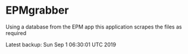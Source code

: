# EPMgrabber
Using a database from the EPM app this application scrapes the files as required


Latest backup: Sun Sep 1 06:30:01 UTC 2019
